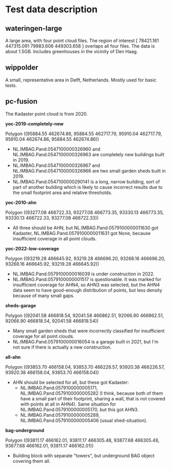 # Test data description

## wateringen-large

A large area, with four point cloud files.
The region of interest [ 78421.161 447315.091 79983.606 449303.658 ] overlaps all four files.
The data is about 1.5GB.
Includes greenhouses in the vicinity of Den Haag.

## wippolder

A small, representative area in Delft, Netherlands. Mostly used for basic tests.

## pc-fusion

The Kadaster point cloud is from 2020.

**yoc-2019-completely-new**

Polygon ((95884.55 462674.86, 95884.55 462717.79, 95910.04 462717.79, 95910.04 462674.86, 95884.55 462674.86))

- NL.IMBAG.Pand.0547100000326960 and NL.IMBAG.Pand.0547100000326963 are completely new buildings built in 2019.
- NL.IMBAG.Pand.0547100000326967 and NL.IMBAG.Pand.0547100000326966 are two small garden sheds built in 2019.
- NL.IMBAG.Pand.0547100000290141 is a long, narrow building, sort of part of another building which is likely to cause incorrect results due to the small footprint area and relative thresholds.

**yoc-2010-ahn**

Polygon ((93277.08 466722.33, 93277.08 466773.35, 93330.13 466773.35, 93330.13 466722.33, 93277.08 466722.33))

- All three should be AHN, but NL.IMBAG.Pand.0579100000011630 got Kadaster, NL.IMBAG.Pand.0579100000011631 got None, because insufficient coverage in all point clouds.


**yoc-2022-low-coverage**

Polygon ((93219.28 466645.92, 93219.28 466696.20, 93268.16 466696.20, 93268.16 466645.92, 93219.28 466645.92))

- NL.IMBAG.Pand.0579100000016039 is under construction in 2022.
- NL.IMBAG.Pand.0579100000001517 is questionable. It was marked for insufficient coverage for AHN4, so AHN3 was selected, but the AHN4 data seem to have good-enough distribution of points, but less density because of many small gaps.


**sheds-garage**

Polygon ((92041.58 466818.54, 92041.58 466862.51, 92066.90 466862.51, 92066.90 466818.54, 92041.58 466818.54))

- Many small garden sheds that were incorrectly classified for insufficient coverage for all point clouds.
- NL.IMBAG.Pand.0579100000016054 is a garage built in 2021, but I'm not sure if there is actually a new construction.

**all-ahn**

Polygon ((93853.70 466158.04, 93853.70 466226.57, 93920.38 466226.57, 93920.38 466158.04, 93853.70 466158.04))

- AHN should be selected for all, but these got Kadaster:
	- NL.IMBAG.Pand.0579100000005171, NL.IMBAG.Pand.0579100000005282 (I think, because both of them have a small part of their footprint, sharing a wall, that is not covered with points at all in AHN4). Same situation for NL.IMBAG.Pand.0579100000005170, but this got AHN3.
	- NL.IMBAG.Pand.0579100000005289, NL.IMBAG.Pand.0579100000005406 (usual shed-situation).


**bag-underground**

Polygon ((93811.17 466162.01, 93811.17 466305.48, 93877.68 466305.48, 93877.68 466162.01, 93811.17 466162.01))

- Building block with separate "towers", but underground BAG object covering them all.
